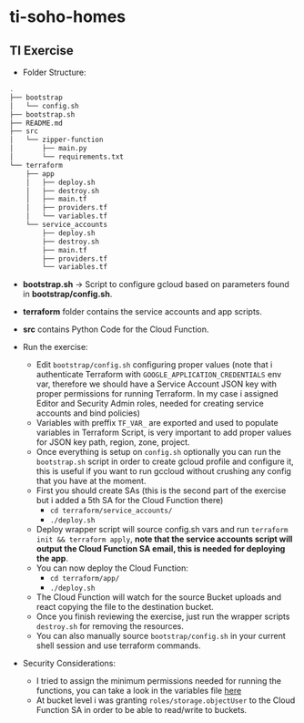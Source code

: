 # ti-soho-homes

## TI Exercise

* Folder Structure:

```bash
.
├── bootstrap
│   └── config.sh
├── bootstrap.sh
├── README.md
├── src
│   └── zipper-function
│       ├── main.py
│       └── requirements.txt
└── terraform
    ├── app
    │   ├── deploy.sh
    │   ├── destroy.sh
    │   ├── main.tf
    │   ├── providers.tf
    │   └── variables.tf
    └── service_accounts
        ├── deploy.sh
        ├── destroy.sh
        ├── main.tf
        ├── providers.tf
        └── variables.tf
```

  - **bootstrap.sh** -> Script to configure gcloud based on parameters found in **bootstrap/config.sh**.
  - **terraform** folder contains the service accounts and app scripts.
  - **src** contains Python Code for the Cloud Function.

- Run the exercise:
  - Edit ```bootstrap/config.sh``` configuring proper values (note that i authenticate Terraform with ```GOOGLE_APPLICATION_CREDENTIALS``` env var, therefore we should have a Service Account JSON key with proper permissions for running Terraform. In my case i assigned Editor and Security Admin roles, needed for creating service accounts and bind policies)
  - Variables with preffix ```TF_VAR_``` are exported and used to populate variables in Terraform Script, is very important to add proper values for JSON key path, region, zone, project.
  - Once everything is setup on ```config.sh``` optionally you can run the ```bootstrap.sh``` script in order to create gcloud profile and configure it, this is useful if you want to run gccloud without crushing any config that you have at the moment.
  - First you should create SAs (this is the second part of the exercise but i added a 5th SA for the Cloud Function there) 
    - ```cd terraform/service_accounts/```
    - ```./deploy.sh```
  - Deploy wrapper script will source config.sh vars and run ```terraform init && terraform apply```, __note that the service accounts script will output the Cloud Function SA email, this is needed for deploying the app__.
  - You can now deploy the Cloud Function:
    - ```cd terraform/app/```
    - ```./deploy.sh```
  - The Cloud Function will watch for the source Bucket uploads and react copying the file to the destination bucket.
  - Once you finish reviewing the exercise, just run the wrapper scripts ```destroy.sh``` for removing the resources.
  - You can also manually source ```bootstrap/config.sh``` in your current shell session and use terraform commands.

- Security Considerations:
  - I tried to assign the minimum permissions needed for running the functions, you can take a look in the variables file [here](https://github.com/juanimcal-indx/ti-soho-homes/blob/d0e573c71d7023ec4bc855cc4a86c906cd95d670/terraform/service_accounts/variables.tf#L1)
  - At bucket level i was granting ```roles/storage.objectUser``` to the Cloud Function SA in order to be able to read/write to buckets.


